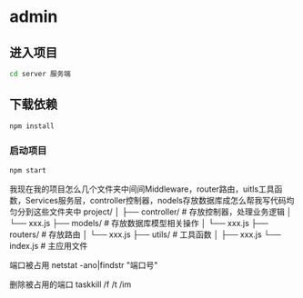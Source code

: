 # admin

## 进入项目
```bash
cd server 服务端
```

## 下载依赖
```bash
npm install
```

### 启动项目
``` bash
npm start
```


我现在我的项目怎么几个文件夹中间间Middleware，router路由，uitls工具函数，Services服务层，controller控制器，nodels存放数据库成怎么帮我写代码均匀分到这些文件夹中
project/
│
├── controller/    # 存放控制器，处理业务逻辑
│   └── xxx.js
├── models/         # 存放数据库模型相关操作
│   └── xxx.js
├── routers/        # 存放路由
│   └── xxx.js
├── utils/          # 工具函数
│   ├── xxx.js
└── index.js          # 主应用文件


端口被占用
netstat -ano|findstr "端口号"

删除被占用的端口
taskkill /f /t /im 
